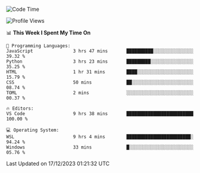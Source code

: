 <!--START_SECTION:waka-->
![Code Time](http://img.shields.io/badge/Code%20Time-448%20hrs%2042%20mins-blue)

![Profile Views](http://img.shields.io/badge/Profile%20Views-3-blue)

📊 **This Week I Spent My Time On** 

```text
💬 Programming Languages: 
JavaScript               3 hrs 47 mins       ██████████░░░░░░░░░░░░░░░   39.32 % 
Python                   3 hrs 23 mins       █████████░░░░░░░░░░░░░░░░   35.25 % 
HTML                     1 hr 31 mins        ████░░░░░░░░░░░░░░░░░░░░░   15.79 % 
CSS                      50 mins             ██░░░░░░░░░░░░░░░░░░░░░░░   08.74 % 
TOML                     2 mins              ░░░░░░░░░░░░░░░░░░░░░░░░░   00.37 % 

🔥 Editors: 
VS Code                  9 hrs 38 mins       █████████████████████████   100.00 % 

💻 Operating System: 
WSL                      9 hrs 4 mins        ████████████████████████░   94.24 % 
Windows                  33 mins             █░░░░░░░░░░░░░░░░░░░░░░░░   05.76 % 
```


 Last Updated on 17/12/2023 01:21:32 UTC
<!--END_SECTION:waka-->
